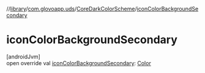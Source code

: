 //[library](../../../index.md)/[com.glovoapp.uds](../index.md)/[CoreDarkColorScheme](index.md)/[iconColorBackgroundSecondary](icon-color-background-secondary.md)

# iconColorBackgroundSecondary

[androidJvm]\
open override val [iconColorBackgroundSecondary](icon-color-background-secondary.md): [Color](https://developer.android.com/reference/kotlin/androidx/compose/ui/graphics/Color.html)

